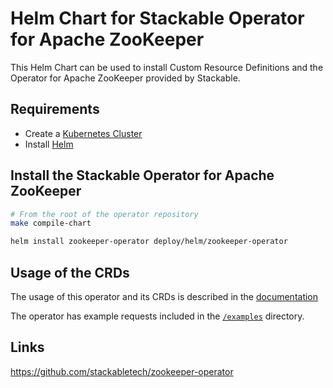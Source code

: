 # Helm Chart for Stackable Operator for Apache ZooKeeper

This Helm Chart can be used to install Custom Resource Definitions and the Operator for Apache ZooKeeper provided by Stackable.

## Requirements

- Create a [Kubernetes Cluster](../Readme.md)
- Install [Helm](https://helm.sh/docs/intro/install/)

## Install the Stackable Operator for Apache ZooKeeper

```bash
# From the root of the operator repository
make compile-chart

helm install zookeeper-operator deploy/helm/zookeeper-operator
```

## Usage of the CRDs

The usage of this operator and its CRDs is described in the [documentation](https://docs.stackable.tech/zookeeper/index.html)

The operator has example requests included in the [`/examples`](https://github.com/stackabletech/zookeeper/operator/tree/main/examples) directory.

## Links

https://github.com/stackabletech/zookeeper-operator
